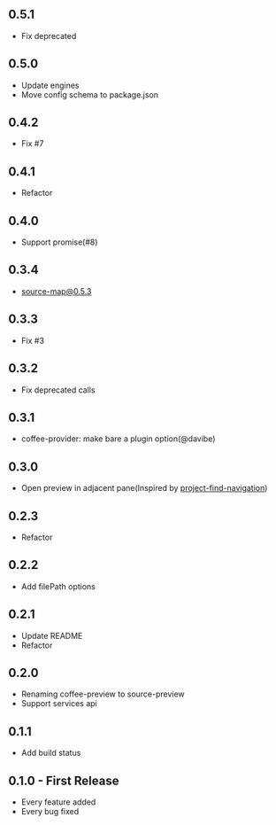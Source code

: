 ## 0.5.1
* Fix deprecated

## 0.5.0
* Update engines
* Move config schema to package.json

## 0.4.2
* Fix #7

## 0.4.1
* Refactor

## 0.4.0
* Support promise(#8)

## 0.3.4
* source-map@0.5.3

## 0.3.3
* Fix #3

## 0.3.2
* Fix deprecated calls

## 0.3.1
* coffee-provider: make bare a plugin option(@davibe)

## 0.3.0
* Open preview in adjacent pane(Inspired by [project-find-navigation](https://atom.io/packages/project-find-navigation))

## 0.2.3
* Refactor

## 0.2.2
* Add filePath options

## 0.2.1
* Update README
* Refactor

## 0.2.0
* Renaming coffee-preview to source-preview
* Support services api

## 0.1.1
* Add build status

## 0.1.0 - First Release
* Every feature added
* Every bug fixed
